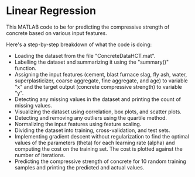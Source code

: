 # Linear Regression
This MATLAB code to be for predicting the compressive strength of concrete based on various input features. 

Here's a step-by-step breakdown of what the code is doing:

* Loading the dataset from the file "ConcreteDataHCT.mat".
* Labelling the dataset and summarizing it using the "summary()" function.
* Assigning the input features (cement, blast furnace slag, fly ash, water, superplasticizer, coarse aggregate, fine aggregate, and age) to variable "x" and the target output (concrete compressive strength) to variable "y".
* Detecting any missing values in the dataset and printing the count of missing values.
* Visualizing the dataset using correlation, box plots, and scatter plots.
* Detecting and removing any outliers using the quartile method.
* Normalizing the input features using feature scaling.
* Dividing the dataset into training, cross-validation, and test sets.
* Implementing gradient descent without regularization to find the optimal values of the parameters (theta) for each learning rate (alpha) and computing the cost on the training set. The cost is plotted against the number of iterations.
* Predicting the compressive strength of concrete for 10 random training samples and printing the predicted and actual values.
